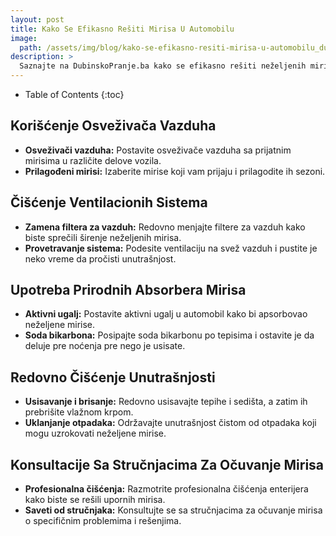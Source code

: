 ```yaml
---
layout: post
title: Kako Se Efikasno Rešiti Mirisa U Automobilu
image: 
  path: /assets/img/blog/kako-se-efikasno-resiti-mirisa-u-automobilu_dubinsko-pranje-ba.png
description: >
  Saznajte na DubinskoPranje.ba kako se efikasno rešiti neželjenih mirisa u automobilu. Saveti za osvežavanje unutrašnjosti i otklanjanje neprijatnih mirisa.
---
```



- Table of Contents
{:toc}


## Korišćenje Osveživača Vazduha

- **Osveživači vazduha:** Postavite osveživače vazduha sa prijatnim mirisima u različite delove vozila.
- **Prilagođeni mirisi:** Izaberite mirise koji vam prijaju i prilagodite ih sezoni.

## Čišćenje Ventilacionih Sistema

- **Zamena filtera za vazduh:** Redovno menjajte filtere za vazduh kako biste sprečili širenje neželjenih mirisa.
- **Provetravanje sistema:** Podesite ventilaciju na svež vazduh i pustite je neko vreme da pročisti unutrašnjost.

## Upotreba Prirodnih Absorbera Mirisa

- **Aktivni ugalj:** Postavite aktivni ugalj u automobil kako bi apsorbovao neželjene mirise.
- **Soda bikarbona:** Posipajte soda bikarbonu po tepisima i ostavite je da deluje pre noćenja pre nego je usisate.

## Redovno Čišćenje Unutrašnjosti

- **Usisavanje i brisanje:** Redovno usisavajte tepihe i sedišta, a zatim ih prebrišite vlažnom krpom.
- **Uklanjanje otpadaka:** Održavajte unutrašnjost čistom od otpadaka koji mogu uzrokovati neželjene mirise.

## Konsultacije Sa Stručnjacima Za Očuvanje Mirisa

- **Profesionalna čišćenja:** Razmotrite profesionalna čišćenja enterijera kako biste se rešili upornih mirisa.
- **Saveti od stručnjaka:** Konsultujte se sa stručnjacima za očuvanje mirisa o specifičnim problemima i rešenjima.